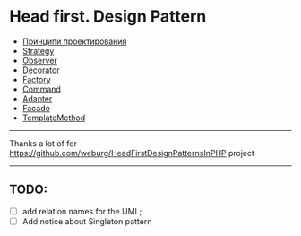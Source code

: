 # Head first. Design Pattern

- [Принципи проектирования](./documentation/1-design-principles.md)
- [Strategy](./documentation/2-strategy.md)
- [Observer](./documentation/3-observer.md)
- [Decorator](./documentation/4-decorator.md)
- [Factory](./documentation/5-factory.md)
- [Command](./documentation/7-command.md)
- [Adapter](./documentation/8-adapter.md)
- [Facade](./documentation/9-facade.md)
- [TemplateMethod](./documentation/10-template-method.md)

--------------
Thanks a lot of for https://github.com/weburg/HeadFirstDesignPatternsInPHP project

--------------

## TODO:
- [ ] add relation names for the UML;
- [ ] Add notice about Singleton pattern
